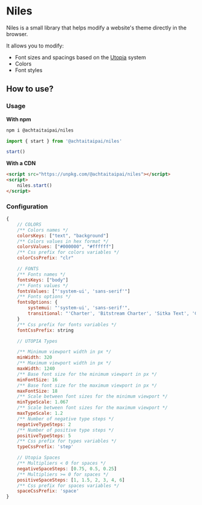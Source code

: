 # Niles

Niles is a small library that helps modify a website's theme directly in the browser.

It allows you to modify:

- Font sizes and spacings based on the [Utopia](https://utopia.fyi/) system
- Colors
- Font styles

## How to use?

### Usage

**With npm**

```bash
npm i @achtaitaipai/niles
```

```js
import { start } from '@achtaitaipai/niles'

start()
```

**With a CDN**

```html
<script src="https://unpkg.com/@achtaitaipai/niles"></script>
<script>
	niles.start()
</script>
```

### Configuration

```js
{
    // COLORS
    /** Colors names */
    colorsKeys: ["text", "background"]
    /** Colors values in hex format */
    colorsValues: ["#000000", "#ffffff"]
    /** Css prefix for colors variables */
    colorCssPrefix: "clr"

    // FONTS
    /** Fonts names */
    fontsKeys: ["body"]
    /** Fonts values */
    fontsValues: ["'system-ui', 'sans-serif'"]
    /** Fonts options */
    fontsOptions: {
        systemui: "'system-ui', 'sans-serif'",
        transitional: "'Charter', 'Bitstream Charter', 'Sitka Text', 'Cambria', 'serif'"
    }
    /** Css prefix for fonts variables */
    fontCssPrefix: string

    // UTOPIA Types

    /** Minimum viewport width in px */
    minWidth: 320
    /** Maximum viewport width in px */
    maxWidth: 1240
    /** Base font size for the minimum viewport in px */
    minFontSize: 16
    /** Base font size for the maximum viewport in px */
    maxFontSize: 18
    /** Scale between font sizes for the minimum viewport */
    minTypeScale: 1.067
    /** Scale between font sizes for the maximum viewport */
    maxTypeScale: 1.2
    /** Number of negative type steps */
    negativeTypeSteps: 2
    /** Number of positive type steps */
    positiveTypeSteps: 5
    /** Css prefix for types variables */
    typeCssPrefix: 'step'

    // Utopia Spaces
    /** Multipliers < 0 for spaces */
    negativeSpaceSteps: [0.75, 0.5, 0.25]
    /** Multipliers >= 0 for spaces */
    positiveSpaceSteps: [1, 1.5, 2, 3, 4, 6]
    /** Css prefix for spaces variables */
    spaceCssPrefix: 'space'
}
```
